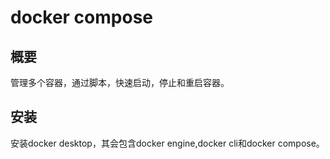 # docker compose

## 概要

管理多个容器，通过脚本，快速启动，停止和重启容器。

## 安装

安装docker desktop，其会包含docker engine,docker cli和docker compose。
